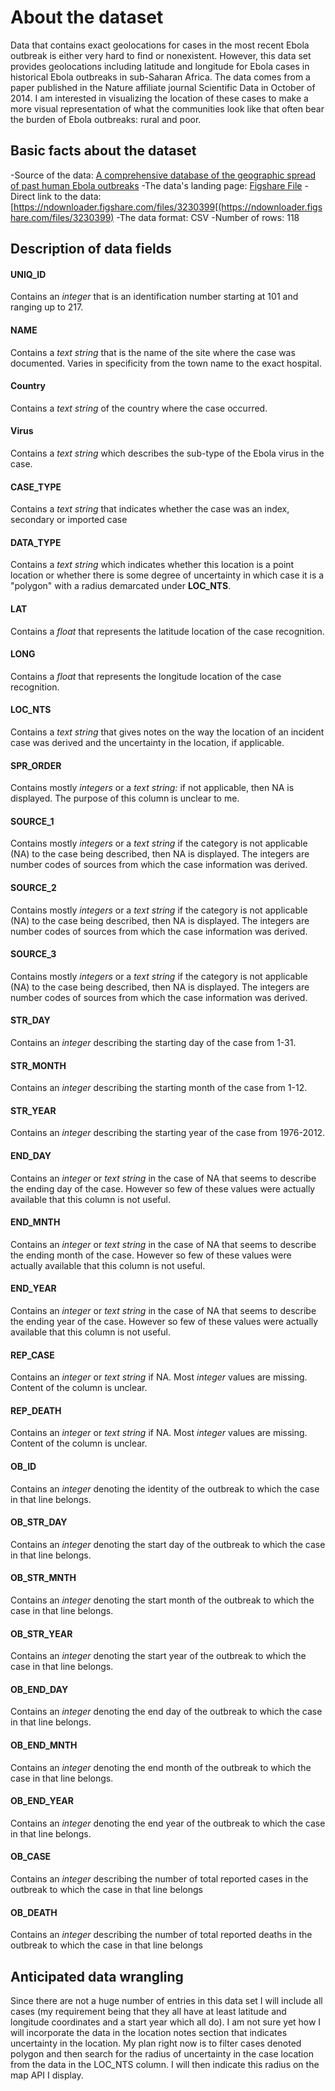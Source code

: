 # About the dataset
Data that contains exact geolocations for cases in the most recent Ebola outbreak is either very hard to find or nonexistent. However, this data set provides geolocations including latitude and longitude for Ebola cases in historical Ebola outbreaks in sub-Saharan Africa. The data comes from a paper published in the Nature affiliate journal Scientific Data in October of 2014. I am interested in visualizing the location of these cases to make a more visual representation of what the communities look like that often bear the burden of Ebola outbreaks: rural and poor.
## Basic facts about the dataset
-Source of the data: [A comprehensive database of the geographic spread of past human Ebola outbreaks](http://www.nature.com/articles/sdata201442#data-citations)
-The data's landing page: [Figshare File](https://figshare.com/articles/Ebola_past_outbreak_geographic_spread_data/1192660)
-Direct link to the data: [https://ndownloader.figshare.com/files/3230399[(https://ndownloader.figshare.com/files/3230399)
-The data format: CSV
-Number of rows: 118
## Description of data fields
#### UNIQ_ID
Contains an *integer* that is an identification number starting at 101 and ranging up to 217.
#### NAME
Contains a *text string* that is the name of the site where the case was documented. Varies in specificity from the town name to the exact hospital.
#### Country
Contains a *text string* of the country where the case occurred.
#### Virus
Contains a *text string* which describes the sub-type of the Ebola virus in the case.
#### CASE_TYPE
Contains a *text string* that indicates whether the case was an index, secondary or imported case
#### DATA_TYPE
Contains a *text string* which indicates whether this location is a point location or whether there is some degree of uncertainty in which case it is a "polygon" with a radius demarcated under **LOC_NTS**.
#### LAT
Contains a *float* that represents the latitude location of the case recognition.
#### LONG
Contains a *float* that represents the longitude location of the case recognition.
#### LOC_NTS
Contains a *text string* that gives notes on the way the location of an incident case was derived and the uncertainty in the location, if applicable.
#### SPR_ORDER
Contains mostly *integers* or a *text string:* if not applicable, then NA is displayed. The purpose of this column is unclear to me.
#### SOURCE_1
Contains mostly *integers* or a *text string* if the category is not applicable (NA) to the case being described, then NA is displayed. The integers are number codes of sources from which the case information was derived.
#### SOURCE_2
Contains mostly *integers* or a *text string* if the category is not applicable (NA) to the case being described, then NA is displayed. The integers are number codes of sources from which the case information was derived.
#### SOURCE_3
Contains mostly *integers* or a *text string* if the category is not applicable (NA) to the case being described, then NA is displayed. The integers are number codes of sources from which the case information was derived.
#### STR_DAY
Contains an *integer* describing the starting day of the case from 1-31.
#### STR_MONTH
Contains an *integer* describing the starting month of the case from 1-12.
#### STR_YEAR
Contains an *integer* describing the starting year of the case from 1976-2012.
#### END_DAY
Contains an *integer* or *text string* in the case of NA that seems to describe the ending day of the case. However so few of these values were actually available that this column is not useful.
#### END_MNTH
Contains an *integer* or *text string* in the case of NA that seems to describe the ending month of the case. However so few of these values were actually available that this column is not useful.
#### END_YEAR
Contains an *integer* or *text string* in the case of NA that seems to describe the ending year of the case. However so few of these values were actually available that this column is not useful.
#### REP_CASE
Contains an *integer* or *text string* if NA. Most *integer* values are missing. Content of the column is unclear.
#### REP_DEATH
Contains an *integer* or *text string* if NA. Most *integer* values are missing. Content of the column is unclear.
#### OB_ID
Contains an *integer* denoting the identity of the outbreak to which the case in that line belongs.
#### OB_STR_DAY	
Contains an *integer* denoting the start day of the outbreak to which the case in that line belongs.
#### OB_STR_MNTH
Contains an *integer* denoting the start month of the outbreak to which the case in that line belongs.
#### OB_STR_YEAR
Contains an *integer* denoting the start year of the outbreak to which the case in that line belongs.
#### OB_END_DAY
Contains an *integer* denoting the end day of the outbreak to which the case in that line belongs.
#### OB_END_MNTH
Contains an *integer* denoting the end month of the outbreak to which the case in that line belongs.
#### OB_END_YEAR
Contains an *integer* denoting the end year of the outbreak to which the case in that line belongs.
#### OB_CASE	
Contains an *integer* describing the number of total reported cases in the outbreak to which the case in that line belongs
#### OB_DEATH
Contains an *integer* describing the number of total reported deaths in the outbreak to which the case in that line belongs
## Anticipated data wrangling
Since there are not a huge number of entries in this data set I will include all cases (my requirement being that they all have at least latitude and longitude coordinates and a start year which all do). I am not sure yet how I will incorporate the data in the location notes section that indicates uncertainty in the location. My plan right now is to filter cases denoted polygon and then search for the radius of uncertainty in the case location from the data in the LOC_NTS column. I will then indicate this radius on the map API I display.
